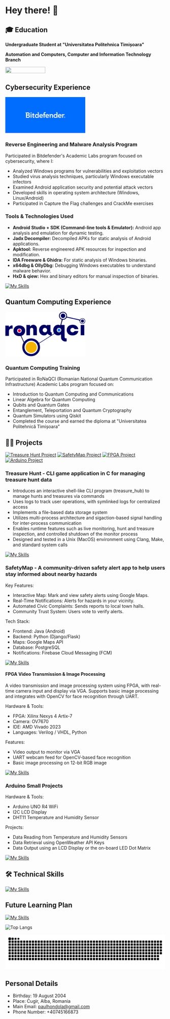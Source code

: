 # Hey there! 👋

## 🎓 Education

**Undergraduate Student at "Universitatea Politehnica Timișoara"**

**Automation and Computers, Computer and Information Technology Branch**

<img src="https://acceleratefuturehei.eu/wp-content/uploads/2023/03/sigla-scurta_cu-scris-01.png" width=50% height=50%>

## Cybersecurity Experience

<img src="https://raw.githubusercontent.com/paulhondola/Bitdefender-AC-Labs/main/Resources/Logos/bitdefender_icon_blue.png" width=50% height=50%>

### Reverse Engineering and Malware Analysis Program

Participated in Bitdefender's Academic Labs program focused on cybersecurity, where I:

- Analyzed Windows programs for vulnerabilities and exploitation vectors
- Studied virus analysis techniques, particularly Windows executable infectors
- Examined Android application security and potential attack vectors
- Developed skills in operating system architecture (Windows, Linux/Android)
- Participated in Capture the Flag challenges and CrackMe exercises

### Tools & Technologies Used

- **Android Studio + SDK (Command-line tools & Emulator):** Android app analysis and emulation for dynamic testing.
- **Jadx Decompiler:** Decompiled APKs for static analysis of Android applications.
- **Apktool:** Reverse engineered APK resources for inspection and modification.
- **IDA Freeware & Ghidra:** For static analysis of Windows binaries.
- **x64dbg & OllyDbg:** Debugging Windows executables to understand malware behavior.
- **HxD & qiew:** Hex and binary editors for manual inspection of binaries.

[![My Skills](https://skillicons.dev/icons?i=androidstudio,windows&perline=7)](https://skillicons.dev)

## Quantum Computing Experience

<img src="https://raw.githubusercontent.com/paulhondola/Quantum-Computing-RoNaQCI/main/logo-ronaqci.png" width=50% height=50%>

### Quantum Computing Training

Participated in RoNaQCI  (Romanian National Quantum Communication Infrastructure) Academic Labs program focused on:
  - Introduction to Quantum Computing and Communications
  - Linear Algebra for Quantum Computing
  - Qubits and Quantum Gates
  - Entanglement, Teleportation and Quantum Cryptography
  - Quantum Simulators using Qiskit
  - Completed the course and earned the diploma at "Universitatea Politehnică Timișoara"

## 👨‍💻 Projects
[![Treasure Hunt Project](https://img.shields.io/badge/Treasure_Hunt-345?style=flat-square&logo=Github&logoColor=white)](https://github.com/paulhondola/Sisteme-de-Operare)
[![SafetyMap Project](https://img.shields.io/badge/SafetyMap_Project-345?style=flat-square&logo=Github&logoColor=white)](https://github.com/UniHack2024)
[![FPGA Project](https://img.shields.io/badge/FPGA_Project-345?style=flat-square&logo=Github&logoColor=white)](https://github.com/LD-FPGA-Project/FPGA-Video-Transmission-and-Image-Processing)
[![Arduino Project](https://img.shields.io/badge/Arduino_Project-345?style=flat-square&logo=Github&logoColor=white)](https://github.com/orgs/DEM-Arduino-Project/repositories)

### Treasure Hunt - CLI game application in C for managing treasure hunt data
  - Introduces an interactive shell-like CLI program (treasure_hub) to manage hunts and treasures via commands
  - Uses logs to track user operations, with symlinked logs for centralized access
  - Implements a file-based data storage system
  - Utilizes multi-process architecture and sigaction-based signal handling for inter-process communication
  - Enables runtime features such as live monitoring, hunt and treasure inspection, and controlled shutdown of the
monitor process
  - Designed and tested in a Unix (MacOS) environment using Clang, Make, and standard system calls

[![My Skills](https://skillicons.dev/icons?i=linux,c,cmake&perline=7)](https://skillicons.dev)

### SafetyMap - A community-driven safety alert app to help users stay informed about nearby hazards
Key Features:
- Interactive Map: Mark and view safety alerts using Google Maps.
- Real-Time Notifications: Alerts for hazards in your vicinity.
- Automated Civic Complaints: Sends reports to local town halls.
- Community Trust System: Users vote to verify alerts.

Tech Stack:
- Frontend: Java (Android)
- Backend: Python (Django/Flask)
- Maps: Google Maps API
- Database: PostgreSQL
- Notifications: Firebase Cloud Messaging (FCM)

[![My Skills](https://skillicons.dev/icons?i=androidstudio,java,gradle,postgres,django,firebase&perline=7)](https://skillicons.dev)

#### FPGA Video Transmission & Image Processing

A video transmission and image processing system using FPGA, with real-time camera input and display via VGA. Supports basic image processing and integrates with OpenCV for face recognition through UART.

Hardware & Tools:
- FPGA: Xilinx Nexys 4 Artix-7
- Camera: OV7670
- IDE: AMD Vivado 2023
- Languages: Verilog / VHDL, Python

Features:
- Video output to monitor via VGA
- UART webcam feed for OpenCV-based face recognition
- Basic image processing on 12-bit RGB image

[![My Skills](https://skillicons.dev/icons?i=py,opencv&perline=7)](https://skillicons.dev)

### Arduino Small Projects
Hardware & Tools:
  - Arduino UNO R4 WiFi
  - I2C LCD Display
  - DHT11 Temperature and Humidity Sensor

Projects:
  - Data Reading from Temperature and Humidity Sensors
  - Data Retrieval using OpenWeather API Keys
  - Data Output using an LCD Display or the on-board LED Dot Matrix

[![My Skills](https://skillicons.dev/icons?i=arduino,cpp&perline=7)](https://skillicons.dev)

## 🛠️ Technical Skills

[![My Skills](https://skillicons.dev/icons?i=linux,apple,bash,git,c,cpp,py,java&perline=4)](https://skillicons.dev)

## Future Learning Plan

[![My Skills](https://skillicons.dev/icons?i=rust,zig,swift,docker,kubernetes&perline=7)](https://skillicons.dev)

![Top Langs](https://github-readme-stats.vercel.app/api/top-langs/?username=paulhondola&layout=compact)

<div align="center">
  <picture>
    <source media="(prefers-color-scheme: dark)" srcset="https://raw.githubusercontent.com/platane/platane/output/github-contribution-grid-snake-dark.svg">
    <source media="(prefers-color-scheme: light)" srcset="https://raw.githubusercontent.com/platane/platane/output/github-contribution-grid-snake.svg">
    <img alt="github contribution grid snake animation" src="https://raw.githubusercontent.com/platane/platane/output/github-contribution-grid-snake.svg">
  </picture>
</div>

## Personal Details

- Birthday: 19 August 2004
- Place: Cugir, Alba, Romania
- Main Email: <paulhondola@gmail.com>
- Phone Number: +40745166873
  
  
